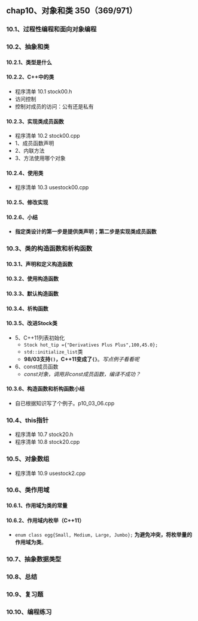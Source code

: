 ## chap10、对象和类  350（369/971）

### 10.1、过程性编程和面向对象编程

### 10.2、抽象和类

#### 10.2.1、类型是什么

#### 10.2.2、C++中的类

+ 程序清单 10.1 stock00.h
+ 访问控制
+ 控制对成员的访问：公有还是私有

#### 10.2.3、实现类成员函数

+ 程序清单 10.2 stock00.cpp
+ 1、成员函数声明
+ 2、内联方法
+ 3、方法使用哪个对象

#### 10.2.4、使用类

+ 程序清单 10.3 usestock00.cpp

#### 10.2.5、修改实现

#### 10.2.6、小结

+ **指定类设计的第一步是提供类声明；第二步是实现类成员函数**

### 10.3、类的构造函数和析构函数

#### 10.3.1、声明和定义构造函数

#### 10.3.2、使用构造函数

#### 10.3.3、默认构造函数

#### 10.3.4、析构函数

#### 10.3.5、改进Stock类

+ 5、C++11列表初始化
  + `Stock hot_tip ={"Derivatives Plus Plus",100,45.0};`
  + `std::initialize_list`类
  + **98/03支持`()`，C++11变成了`{}`**。*写点例子看看呢*
+ 6、const成员函数
  + *const对象，调用非const成员函数，编译不成功？*

#### 10.3.6、构造函数和析构函数小结

+ 自已根据知识写了个例子。p10_03_06.cpp

### 10.4、this指针

+ 程序清单 10.7 stock20.h
+ 程序清单 10.8 stock20.cpp

### 10.5、对象数组

+ 程序清单 10.9 usestock2.cpp

### 10.6、类作用域

#### 10.6.1、作用域为类的常量

#### 10.6.2、作用域内枚举（C++11）

+ `enum class egg{Small, Medium, Large, Jumbo};` **为避免冲突，将枚举量的作用域为类**。

### 10.7、抽象数据类型

### 10.8、总结

### 10.9、复习题

### 10.10、编程练习